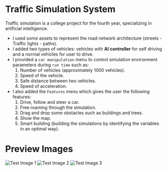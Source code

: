# Traffic Simulation System
Traffic simulation is a college project for the fourth year, specializing in artificial intelligence.
 * I used some assets to represent the road network architecture (streets -Traffic lights - paths).
 * I added two types of vehicles: vehicles with **AI controller** for self driving and a normal vehicles for user to drive.
 * I provided a `car manipulation` menu to control simulation environment parameters during `run time` such as:
    1. Number of vehicles (approximately 1000 vehicles).
    2. Speed of the vehicle.
    3. Safe distance between two vehicles.
    4. Speed of acceleration.
 * I also added the `Features` menu which gives the user the following features:
    1. Drive, follow and steer a car.
    2. Free roaming through the simulation.
    3. Drag and drop some obstacles such as buildings and trees.
    4. Show the map.
    5. Smart building (building the simulations by identifying the variables in an optimal way).
 
 # Preview Images
 ![Test Image 1](https://github.com/OsamaAlhalabi/TrafficSystem_Simulation/blob/main/imgs/Screen%20Shot%202021-03-26%20at%204.39.46%20PM.png)
 ![Test Image 2](https://github.com/OsamaAlhalabi/TrafficSystem_Simulation/blob/main/imgs/Screen%20Shot%202021-03-26%20at%204.41.11%20PM.png)
 ![Test Image 3](https://github.com/OsamaAlhalabi/TrafficSystem_Simulation/blob/main/imgs/Screen%20Shot%202021-03-26%20at%204.41.42%20PM.png)
